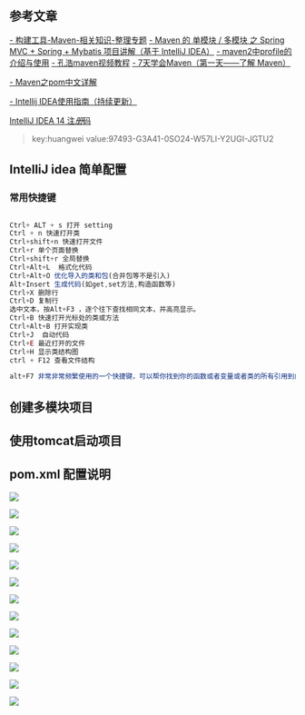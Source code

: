 ## 参考文章

[- 构建工具-Maven-相关知识-整理专题](http://code.youmeek.com/2016/03/09/2016/03/Maven/)
[- Maven 的 单模块 / 多模块 之 Spring MVC + Spring + Mybatis 项目讲解（基于 IntelliJ IDEA）](http://code.youmeek.com/2016/03/22/2016/03/Single-Module-SSM-Share/)
[- maven2中profile的介绍与使用](http://www.mzone.cc/article/282.html)
[- 孔浩maven视频教程](http://www.konghao.org/videos/22)
[- 7天学会Maven（第一天——了解 Maven）](http://www.cnblogs.com/haippy/archive/2012/07/04/2576453.html)

[- Maven之pom中文详解](http://blog.csdn.net/sxyx2008/article/details/8725220)

[-  Intellij IDEA使用指南（持续更新）](http://blog.csdn.net/a910626/article/details/45314457)

[IntelliJ IDEA 14 注*册*码](http://blog.csdn.net/henren555/article/details/43406479)

> key:huangwei value:97493-G3A41-0SO24-W57LI-Y2UGI-JGTU2

## IntelliJ idea 简单配置

### 常用快捷键

``` js

Ctrl+ ALT + s 打开 setting
Ctrl + n 快速打开类
Ctrl+shift+n 快速打开文件
Ctrl+r 单个页面替换
Ctrl+shift+r 全局替换
Ctrl+Alt+L  格式化代码
Ctrl+Alt+O 优化导入的类和包(合并包等不是引入)
Alt+Insert 生成代码(如get,set方法,构造函数等)
Ctrl+X 删除行
Ctrl+D 复制行
选中文本，按Alt+F3 ，逐个往下查找相同文本，并高亮显示。
Ctrl+B 快速打开光标处的类或方法
Ctrl+Alt+B 打开实现类
Ctrl+J  自动代码
Ctrl+E 最近打开的文件
Ctrl+H 显示类结构图
ctrl + F12 查看文件结构

alt+F7 非常非常频繁使用的一个快捷键，可以帮你找到你的函数或者变量或者类的所有引用到的地方(很牛逼)


```



## 创建多模块项目


## 使用tomcat启动项目


## pom.xml 配置说明

![](https://github.com/iopqrst/temp/blob/master/java/intellij-setting-tomcat/step1.png)

![](https://github.com/iopqrst/temp/blob/master/java/intellij-setting-tomcat/step2.png)

![](https://github.com/iopqrst/temp/blob/master/java/intellij-setting-tomcat/step3.png)

![](https://github.com/iopqrst/temp/blob/master/java/intellij-setting-tomcat/step4.png)

![](https://github.com/iopqrst/temp/blob/master/java/intellij-setting-tomcat/step4-1.png)

![](https://github.com/iopqrst/temp/blob/master/java/intellij-setting-tomcat/step4-2.png)

![](https://github.com/iopqrst/temp/blob/master/java/intellij-setting-tomcat/step4-3.png)

![](https://github.com/iopqrst/temp/blob/master/java/intellij-setting-tomcat/step5-1.png)

![](https://github.com/iopqrst/temp/blob/master/java/intellij-setting-tomcat/step5-2.png)

![](https://github.com/iopqrst/temp/blob/master/java/intellij-setting-tomcat/step5-3.png)

![](https://github.com/iopqrst/temp/blob/master/java/intellij-setting-tomcat/step5-4.png)

![](https://github.com/iopqrst/temp/blob/master/java/intellij-setting-tomcat/step5-5.png)

![](https://github.com/iopqrst/temp/blob/master/java/intellij-setting-tomcat/step5-6.png)